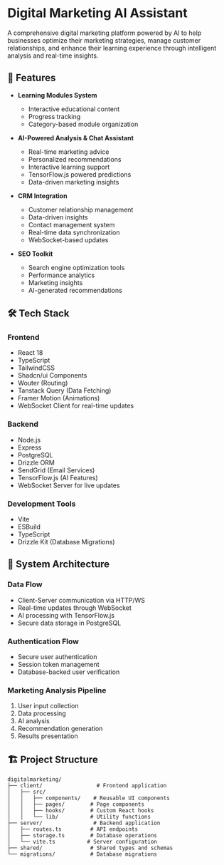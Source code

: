 # Digital Marketing AI Assistant

A comprehensive digital marketing platform powered by AI to help businesses optimize their marketing strategies, manage customer relationships, and enhance their learning experience through intelligent analysis and real-time insights.

## 🚀 Features

- **Learning Modules System**
  - Interactive educational content
  - Progress tracking
  - Category-based module organization

- **AI-Powered Analysis & Chat Assistant**
  - Real-time marketing advice
  - Personalized recommendations
  - Interactive learning support
  - TensorFlow.js powered predictions
  - Data-driven marketing insights

- **CRM Integration**
  - Customer relationship management
  - Data-driven insights
  - Contact management system
  - Real-time data synchronization
  - WebSocket-based updates

- **SEO Toolkit**
  - Search engine optimization tools
  - Performance analytics
  - Marketing insights
  - AI-generated recommendations

## 🛠️ Tech Stack

### Frontend
- React 18
- TypeScript
- TailwindCSS
- Shadcn/ui Components
- Wouter (Routing)
- Tanstack Query (Data Fetching)
- Framer Motion (Animations)
- WebSocket Client for real-time updates

### Backend
- Node.js
- Express
- PostgreSQL
- Drizzle ORM
- SendGrid (Email Services)
- TensorFlow.js (AI Features)
- WebSocket Server for live updates

### Development Tools
- Vite
- ESBuild
- TypeScript
- Drizzle Kit (Database Migrations)

## 🔄 System Architecture

### Data Flow
- Client-Server communication via HTTP/WS
- Real-time updates through WebSocket
- AI processing with TensorFlow.js
- Secure data storage in PostgreSQL

### Authentication Flow
- Secure user authentication
- Session token management
- Database-backed user verification

### Marketing Analysis Pipeline
1. User input collection
2. Data processing
3. AI analysis
4. Recommendation generation
5. Results presentation

## 🏗️ Project Structure

```plaintext
digitalmarketing/
├── client/                 # Frontend application
│   ├── src/
│   │   ├── components/    # Reusable UI components
│   │   ├── pages/        # Page components
│   │   ├── hooks/        # Custom React hooks
│   │   └── lib/          # Utility functions
├── server/                # Backend application
│   ├── routes.ts         # API endpoints
│   ├── storage.ts        # Database operations
│   └── vite.ts          # Server configuration
├── shared/               # Shared types and schemas
└── migrations/           # Database migrations